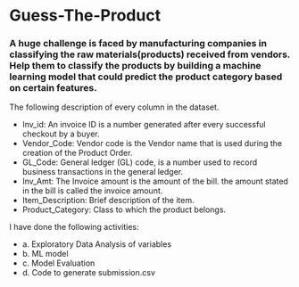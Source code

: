 # Guess-The-Product

### A huge challenge is faced by manufacturing companies in classifying the raw materials(products) received from vendors. Help them to classify the products by building a machine learning model that could predict the product category based on certain features.

The following description of every column in the dataset.

- Inv_id:	An invoice ID is a number generated after every successful checkout by a buyer.
- Vendor_Code:	Vendor code is the Vendor name that is used during the creation of the Product Order.
- GL_Code:	General ledger (GL) code, is a number used to record business transactions in the general ledger.
- Inv_Amt:	The Invoice amount is the amount of the bill. the amount stated in the bill is called the invoice amount.
- Item_Description:	Brief description of the item.
- Product_Category:	Class to which the product belongs.

I have done the following activities:
- a.	Exploratory Data Analysis of variables
- b.	ML model
- c.	Model Evaluation
- d.	Code to generate submission.csv

